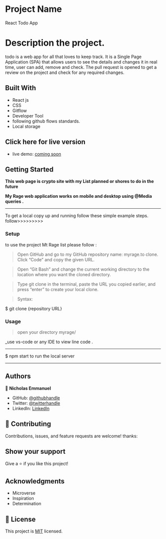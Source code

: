 # Project Name

React Todo App

# Description the project.

todo is a web app for all that loves to keep track. It is a Single Page Application (SPA) that allows users to see the details and changes it in real time, user can add, remove and check.
The pull request is opened to get a review on the project and check for any required changes.

## Built With

- React js
- CSS
- Gitflow
- Developer Tool
- following github flows standards.
- Local storage

## Click here for live version

- live demo: [coming soon]()

## Getting Started

**This web page is crypto site with my List planned or shores to do in the future**

**My Rage web application works on mobile and desktop using @Media queries .**

---

To get a local copy up and running follow these simple example steps.
follow>>>>>>>>>

### Setup

to use the project Mt Rage list please follow :

> Open GitHub and go to my GitHub repository name: myrage.to clone.
> Click “Code” and copy the given URL.

> Open “Git Bash” and change the current working directory to the location where you want the cloned directory.

> Type git clone in the terminal, paste the URL you copied earlier, and press “enter” to create your local clone.

> Syntax:

$ git clone {repository URL}

### Usage

> open your directory myrage/

\_use vs-code or any IDE to view line code .

---

$ npm start to run the local server

---

## Authors

👤 **Nicholas Emmanuel**

- GitHub: [@githubhandle](https://github.com/NickEmma)
- Twitter: [@twitterhandle](https://twitter.com/techieEmma)
- LinkedIn: [LinkedIn](https://linkedin.com/in/nicholas-emmanuel-6b9775207)

## 🤝 Contributing

Contributions, issues, and feature requests are welcome!
thanks:

## Show your support

Give a ⭐️ if you like this project!

## Acknowledgments

- Microverse
- Inspiration
- Determination

## 📝 License

This project is [MIT](./LICENSE) licensed.
